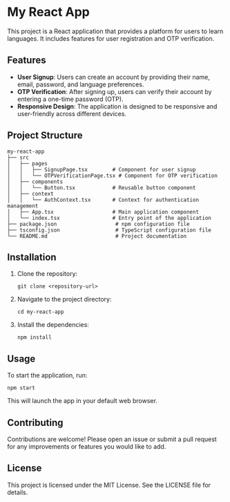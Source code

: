 # My React App

This project is a React application that provides a platform for users to learn languages. It includes features for user registration and OTP verification.

## Features

- **User Signup**: Users can create an account by providing their name, email, password, and language preferences.
- **OTP Verification**: After signing up, users can verify their account by entering a one-time password (OTP).
- **Responsive Design**: The application is designed to be responsive and user-friendly across different devices.

## Project Structure

```
my-react-app
├── src
│   ├── pages
│   │   ├── SignupPage.tsx        # Component for user signup
│   │   └── OTPVerificationPage.tsx # Component for OTP verification
│   ├── components
│   │   └── Button.tsx            # Reusable button component
│   ├── context
│   │   └── AuthContext.tsx       # Context for authentication management
│   ├── App.tsx                   # Main application component
│   └── index.tsx                 # Entry point of the application
├── package.json                   # npm configuration file
├── tsconfig.json                  # TypeScript configuration file
└── README.md                      # Project documentation
```

## Installation

1. Clone the repository:
   ```
   git clone <repository-url>
   ```
2. Navigate to the project directory:
   ```
   cd my-react-app
   ```
3. Install the dependencies:
   ```
   npm install
   ```

## Usage

To start the application, run:
```
npm start
```
This will launch the app in your default web browser.

## Contributing

Contributions are welcome! Please open an issue or submit a pull request for any improvements or features you would like to add.

## License

This project is licensed under the MIT License. See the LICENSE file for details.